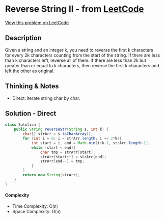 # Reverse String II - from [LeetCode](https://leetcode.com)
[View this problem on LeetCode](https://leetcode.com/problems/reverse-string-ii/)

## Description
Given a string and an integer k, you need to reverse the first k characters for every 2k characters counting from the start of the string. If there are less than k characters left, reverse all of them. If there are less than 2k but greater than or equal to k characters, then reverse the first k characters and left the other as original. 

## Thinking & Notes
* Direct: iterate string char by char. 

## Solution - Direct
```java
class Solution {
    public String reverseStr(String s, int k) {
        char[] strArr = s.toCharArray();
        for (int i = 0; i < strArr.length; i += 2*k){
            int start = i, end = Math.min(i+k-1, strArr.length-1);
            while (start < end){
                char tmp = strArr[start];
                strArr[start++] = strArr[end];
                strArr[end--] = tmp;
            }
        }
        return new String(strArr);
    }
}
```
#### Complexity
* Time Complexity: O(n)
* Space Complexity: O(n)
